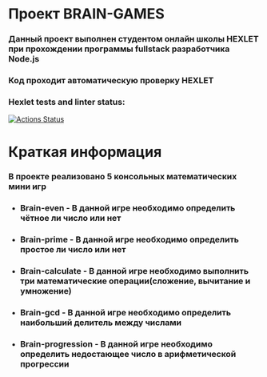 # Проект BRAIN-GAMES 
### Данный проект выполнен студентом онлайн школы HEXLET при прохождении программы fullstack разработчика Node.js
### Код проходит автоматическую проверку HEXLET
### Hexlet tests and linter status:
[![Actions Status](https://github.com/Gr1Dan/fullstack-javascript-project-44/actions/workflows/hexlet-check.yml/badge.svg)](https://github.com/Gr1Dan/fullstack-javascript-project-44/actions)
# Краткая информация
### В проекте реализовано 5 консольных математических мини игр
+ ### Brain-even - В данной игре необходимо определить чётное ли число или нет
+ ### Brain-prime - В данной игре необходимо определить простое ли число или нет
+ ### Brain-calculate - В данной игре необходимо выполнить три математические операции(сложение, вычитание и умножение)
+ ### Brain-gcd - В данной игре необходимо определить наибольший делитель между числами
+ ### Brain-progression - В данной игре необходимо определить недостающее число в арифметической прогрессии